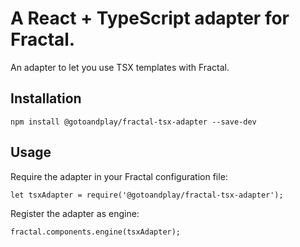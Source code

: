 # A React + TypeScript adapter for Fractal.

An adapter to let you use TSX templates with Fractal.

## Installation
```
npm install @gotoandplay/fractal-tsx-adapter --save-dev
```

## Usage
Require the adapter in your Fractal configuration file:
```
let tsxAdapter = require('@gotoandplay/fractal-tsx-adapter');
```

Register the adapter as engine:
```
fractal.components.engine(tsxAdapter);
```
